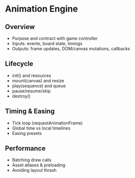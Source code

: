 # Animation Engine

## Overview

- Purpose and contract with game controller
- Inputs: events, board state, timings
- Outputs: frame updates, DOM/canvas mutations, callbacks

## Lifecycle

- init() and resources
- mount(canvas) and resize
- play(sequence) and queue
- pause/resume/skip
- destroy()

## Timing & Easing

- Tick loop (requestAnimationFrame)
- Global time vs local timelines
- Easing presets

## Performance

- Batching draw calls
- Asset atlases & preloading
- Avoiding layout thrash
